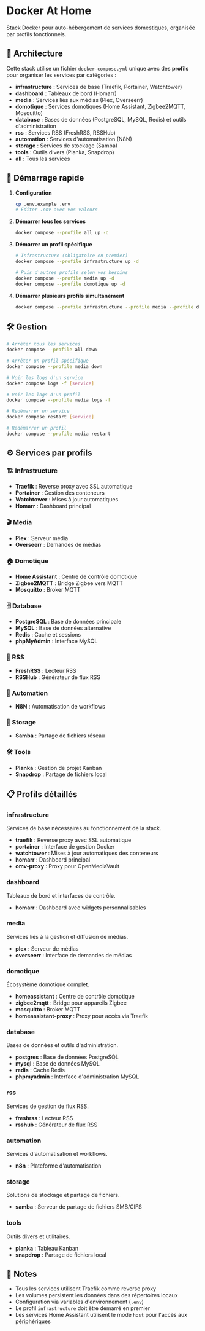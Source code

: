 # Docker At Home

Stack Docker pour auto-hébergement de services domestiques, organisée par profils fonctionnels.

## 📁 Architecture

Cette stack utilise un fichier `docker-compose.yml` unique avec des **profils** pour organiser les services par catégories :

- **infrastructure** : Services de base (Traefik, Portainer, Watchtower)
- **dashboard** : Tableaux de bord (Homarr)
- **media** : Services liés aux médias (Plex, Overseerr)
- **domotique** : Services domotiques (Home Assistant, Zigbee2MQTT, Mosquitto)
- **database** : Bases de données (PostgreSQL, MySQL, Redis) et outils d'administration
- **rss** : Services RSS (FreshRSS, RSSHub)
- **automation** : Services d'automatisation (N8N)
- **storage** : Services de stockage (Samba)
- **tools** : Outils divers (Planka, Snapdrop)
- **all** : Tous les services

## 🚀 Démarrage rapide

1. **Configuration**

   ```bash
   cp .env.example .env
   # Éditer .env avec vos valeurs
   ```

2. **Démarrer tous les services**

   ```bash
   docker compose --profile all up -d
   ```

3. **Démarrer un profil spécifique**

   ```bash
   # Infrastructure (obligatoire en premier)
   docker compose --profile infrastructure up -d

   # Puis d'autres profils selon vos besoins
   docker compose --profile media up -d
   docker compose --profile domotique up -d
   ```

4. **Démarrer plusieurs profils simultanément**
   ```bash
   docker compose --profile infrastructure --profile media --profile domotique up -d
   ```

## 🛠️ Gestion

```bash
# Arrêter tous les services
docker compose --profile all down

# Arrêter un profil spécifique
docker compose --profile media down

# Voir les logs d'un service
docker compose logs -f [service]

# Voir les logs d'un profil
docker compose --profile media logs -f

# Redémarrer un service
docker compose restart [service]

# Redémarrer un profil
docker compose --profile media restart
```

## ⚙️ Services par profils

### 🏗️ Infrastructure

- **Traefik** : Reverse proxy avec SSL automatique
- **Portainer** : Gestion des conteneurs
- **Watchtower** : Mises à jour automatiques
- **Homarr** : Dashboard principal

### 🎬 Media

- **Plex** : Serveur média
- **Overseerr** : Demandes de médias

### 🏠 Domotique

- **Home Assistant** : Centre de contrôle domotique
- **Zigbee2MQTT** : Bridge Zigbee vers MQTT
- **Mosquitto** : Broker MQTT

### 🗄️ Database

- **PostgreSQL** : Base de données principale
- **MySQL** : Base de données alternative
- **Redis** : Cache et sessions
- **phpMyAdmin** : Interface MySQL

### 📰 RSS

- **FreshRSS** : Lecteur RSS
- **RSSHub** : Générateur de flux RSS

### 🤖 Automation

- **N8N** : Automatisation de workflows

### 💾 Storage

- **Samba** : Partage de fichiers réseau

### 🛠️ Tools

- **Planka** : Gestion de projet Kanban
- **Snapdrop** : Partage de fichiers local

## 📋 Profils détaillés

### infrastructure

Services de base nécessaires au fonctionnement de la stack.

- **traefik** : Reverse proxy avec SSL automatique
- **portainer** : Interface de gestion Docker
- **watchtower** : Mises à jour automatiques des conteneurs
- **homarr** : Dashboard principal
- **omv-proxy** : Proxy pour OpenMediaVault

### dashboard

Tableaux de bord et interfaces de contrôle.

- **homarr** : Dashboard avec widgets personnalisables

### media

Services liés à la gestion et diffusion de médias.

- **plex** : Serveur de médias
- **overseerr** : Interface de demandes de médias

### domotique

Écosystème domotique complet.

- **homeassistant** : Centre de contrôle domotique
- **zigbee2mqtt** : Bridge pour appareils Zigbee
- **mosquitto** : Broker MQTT
- **homeassistant-proxy** : Proxy pour accès via Traefik

### database

Bases de données et outils d'administration.

- **postgres** : Base de données PostgreSQL
- **mysql** : Base de données MySQL
- **redis** : Cache Redis
- **phpmyadmin** : Interface d'administration MySQL

### rss

Services de gestion de flux RSS.

- **freshrss** : Lecteur RSS
- **rsshub** : Générateur de flux RSS

### automation

Services d'automatisation et workflows.

- **n8n** : Plateforme d'automatisation

### storage

Solutions de stockage et partage de fichiers.

- **samba** : Serveur de partage de fichiers SMB/CIFS

### tools

Outils divers et utilitaires.

- **planka** : Tableau Kanban
- **snapdrop** : Partage de fichiers local

## 📝 Notes

- Tous les services utilisent Traefik comme reverse proxy
- Les volumes persistent les données dans des répertoires locaux
- Configuration via variables d'environnement (`.env`)
- Le profil `infrastructure` doit être démarré en premier
- Les services Home Assistant utilisent le mode `host` pour l'accès aux périphériques
